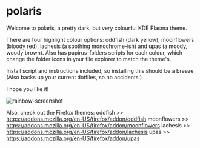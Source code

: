 # polaris
Welcome to polaris, a pretty dark, but very colourful KDE Plasma theme.

There are four highlight colour options: oddfish (dark yellow), moonflowers (bloody red), lachesis (a soothing monochrome-ish) and upas (a moody, woody brown). Also has papirus-folders scripts for each colour, which change the folder icons in your file explorer to match the theme's.

Install script and instructions included, so installing this should be a breeze (Also backs up your current dotfiles, so no accidents!)

I hope you like it!

![rainbow-screenshot](https://github.com/user-attachments/assets/a9589e10-b801-4b0e-a2a8-40852eb30ab0)

Also, check out the Firefox themes:
oddfish >> https://addons.mozilla.org/en-US/firefox/addon/oddfish
moonflowers >> https://addons.mozilla.org/en-US/firefox/addon/moonflowers
lachesis >> https://addons.mozilla.org/en-US/firefox/addon/lachesis
upas >> https://addons.mozilla.org/en-US/firefox/addon/upas
